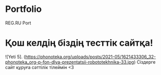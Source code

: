 # Portfolio
REG.RU Port
# Қош келдің біздің тесттік сайтқа!
![Yeti 5]. (https://phonoteka.org/uploads/posts/2021-05/1621433306_32-phonoteka_org-p-fon-dlya-prezentatsii-robototekhnika-33.jpg)
Сіздерге сайт құруға сәттілік тілеймін <3

